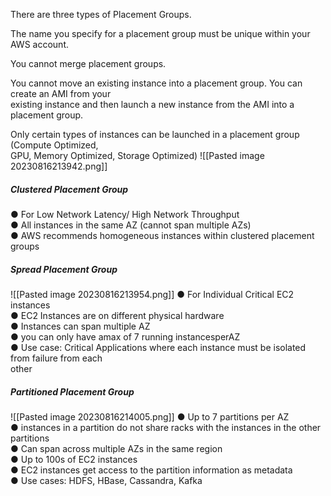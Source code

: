 There are three types of Placement Groups.

The name you specify for a placement group must be unique within your AWS account.

You cannot merge placement groups.

You cannot move an existing instance into a placement group. You can create an AMI from your  
existing instance and then launch a new instance from the AMI into a placement group.

Only certain types of instances can be launched in a placement group (Compute Optimized,  
GPU, Memory Optimized, Storage Optimized)
![[Pasted image 20230816213942.png]]
##### Clustered Placement Group

● For Low Network Latency/ High Network Throughput  
● All instances in the same AZ (cannot span multiple AZs)  
● AWS recommends homogeneous instances within clustered placement groups

##### Spread Placement Group
![[Pasted image 20230816213954.png]]
● For Individual Critical EC2 instances  
● EC2 Instances are on different physical hardware  
● Instances can span multiple AZ  
● you can only have amax of 7 running instancesperAZ  
● Use case: Critical Applications where each instance must be isolated from failure from each  
other

##### Partitioned Placement Group
![[Pasted image 20230816214005.png]]
● Up to 7 partitions per AZ  
● instances in a partition do not share racks with the instances in the other partitions  
● Can span across multiple AZs in the same region  
● Up to 100s of EC2 instances  
● EC2 instances get access to the partition information as metadata  
● Use cases: HDFS, HBase, Cassandra, Kafka